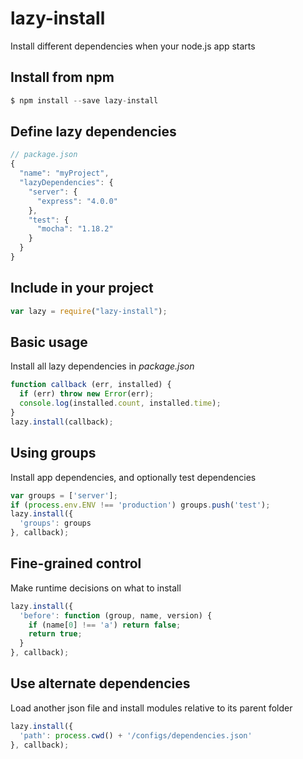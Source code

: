 lazy-install
============

Install different dependencies when your node.js app starts

## Install from npm

```javascript
$ npm install --save lazy-install
```

## Define lazy dependencies

```javascript
// package.json
{
  "name": "myProject",
  "lazyDependencies": {
    "server": {
      "express": "4.0.0"
    },
    "test": {
      "mocha": "1.18.2"
    }
  }
}
```

## Include in your project

```javascript
var lazy = require("lazy-install");
```

## Basic usage

Install all lazy dependencies in *package.json*

```javascript
function callback (err, installed) {
  if (err) throw new Error(err);
  console.log(installed.count, installed.time);
}
lazy.install(callback);
```

## Using groups

Install app dependencies, and optionally test dependencies

```javascript
var groups = ['server'];
if (process.env.ENV !== 'production') groups.push('test');
lazy.install({
  'groups': groups
}, callback);
```

## Fine-grained control

Make runtime decisions on what to install

```javascript
lazy.install({
  'before': function (group, name, version) {
    if (name[0] !== 'a') return false;
    return true;
  }
}, callback);
```

## Use alternate dependencies

Load another json file and install modules relative to its parent folder

```javascript
lazy.install({
  'path': process.cwd() + '/configs/dependencies.json'
}, callback);
```